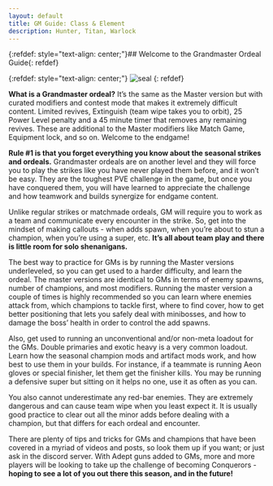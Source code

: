 ```yaml
---
layout: default
title: GM Guide: Class & Element
description: Hunter, Titan, Warlock
---
```


{:refdef: style="text-align: center;"}## Welcome to the Grandmaster Ordeal Guide{: refdef}

{:refdef: style="text-align: center;"}
![seal](https://grandmaster-nf.github.io/assets/images/seal.png)
{: refdef}

**What is a Grandmaster ordeal?** It’s the same as the Master version but with curated modifiers and contest mode that makes it extremely difficult content. Limited revives, Extinguish (team wipe takes you to orbit), 25 Power Level penalty and a 45 minute timer that removes any remaining revives. These are additional to the Master modifiers like Match Game, Equipment lock, and so on. Welcome to the endgame!

**Rule #1 is that you forget everything you know about the seasonal strikes and ordeals.** Grandmaster ordeals are on another level and they will force you to play the strikes like you have never played them before, and it won’t be easy. They are the toughest PVE challenge in the game, but once you have conquered them, you will have learned to appreciate the challenge and how teamwork and builds synergize for endgame content.

Unlike regular strikes or matchmade ordeals, GM will require you to work as a team and communicate every encounter in the strike. So, get into the mindset of making callouts - when adds spawn, when you’re about to stun a champion, when you’re using a super, etc. **It’s all about team play and there is little room for solo shenanigans.**

The best way to practice for GMs is by running the Master versions underleveled, so you can get used to a harder difficulty, and learn the ordeal. The master versions are identical to GMs in terms of enemy spawns, number of champions, and most modifiers. Running the master version a couple of times is highly recommended so you can learn where enemies attack from, which champions to tackle first, where to find cover, how to get better positioning that lets you safely deal with minibosses, and how to damage the boss’ health in order to control the add spawns.

Also, get used to running an unconventional and/or non-meta loadout for the GMs. Double primaries and exotic heavy is a very common loadout. Learn how the seasonal champion mods and artifact mods work, and how best to use them in your builds. For instance, if a teammate is running Aeon gloves or special finisher, let them get the finisher kills. You may be running a defensive super but sitting on it helps no one, use it as often as you can.

You also cannot underestimate any red-bar enemies. They are extremely dangerous and can cause team wipe when you least expect it. It is usually good practice to clear out all the minor adds before dealing with a champion, but that differs for each ordeal and encounter.

There are plenty of tips and tricks for GMs and champions that have been covered in a myriad of videos and posts, so look them up if you want; or just ask in the discord server. With Adept guns added to GMs, more and more players will be looking to take up the challenge of becoming Conquerors - **hoping to see a lot of you out there this season, and in the future!**
